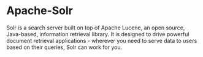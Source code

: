 # Apache-Solr

Solr is a search server built on top of Apache Lucene, an open source, Java-based, information retrieval library. It is designed to drive powerful document retrieval applications - wherever you need to serve data to users based on their queries, Solr can work for you.

